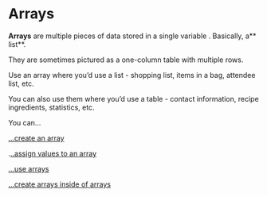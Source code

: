 # Arrays

**Arrays** are multiple pieces of data stored in a single variable. Basically, a** list**. 

They are sometimes pictured as a one-column table with multiple rows.

Use an array where you’d use a list \- shopping list, items in a bag, attendee list, etc.

You can also use them where you’d use a table \- contact information, recipe ingredients, statistics, etc. 

You can...

[...create an array](creating-arrays.md)

.[..assign values to an array](assigning-values-to-arrays.md)

[...use arrays](using-array-elements.md)

[...create arrays inside of arrays](multi-dimensional-arrays.md)



